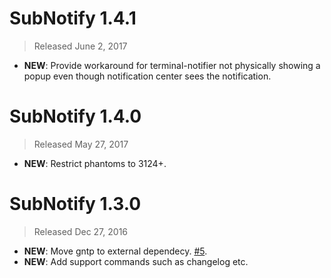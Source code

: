 # SubNotify 1.4.1

> Released June 2, 2017

- **NEW**: Provide workaround for terminal-notifier not physically showing a popup even though notification center
sees the notification.

# SubNotify 1.4.0

> Released May 27, 2017

- **NEW**: Restrict phantoms to 3124+.

# SubNotify 1.3.0

> Released Dec 27, 2016

- **NEW**: Move gntp to external dependecy. [#5](https://github.com/facelessuser/SubNotify/issues/5).
- **NEW**: Add support commands such as changelog etc.
